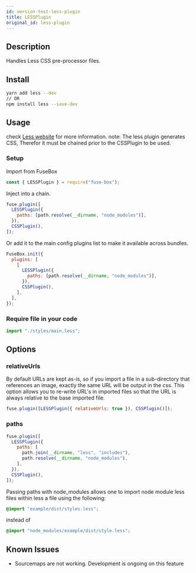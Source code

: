 ```yaml
---
id: version-test-less-plugin
title: LESSPlugin
original_id: less-plugin
---
```


## Description

Handles Less CSS pre-processor files.

## Install

```bash
yarn add less --dev
// OR
npm install less --save-dev
```

## Usage

check [Less website](http://lesscss.org/) for more information. note: The less
plugin generates CSS, Therefor it must be chained prior to the CSSPlugin to be
used.

### Setup

Import from FuseBox

```js
const { LESSPlugin } = require("fuse-box");
```

Inject into a chain.

```js
fuse.plugin([
  LESSPlugin({
    paths: [path.resolve(__dirname, "node_modules")],
  }),
  CSSPlugin(),
]);
```

Or add it to the main config plugins list to make it available across bundles.

```js
FuseBox.init({
  plugins: [
    [
      LESSPlugin({
        paths: [path.resolve(__dirname, "node_modules")],
      }),
      CSSPlugin(),
    ],
  ],
});
```

### Require file in your code

```js
import "./styles/main.less";
```

## Options

### relativeUrls

By default URLs are kept as-is, so if you import a file in a sub-directory that
references an image, exactly the same URL will be output in the css. This option
allows you to re-write URL's in imported files so that the URL is always
relative to the base imported file.

```js
fuse.plugin([LESSPlugin({ relativeUrls: true }), CSSPlugin()]);
```

### paths

```js
fuse.plugin([
  LESSPlugin({
    paths: [
      path.join(__dirname, "less", "includes"),
      path.resolve(__dirname, "node_modules"),
    ],
  }),
  CSSPlugin(),
]);
```

Passing paths with node_modules allows one to import node module less files
within less a file using the following:

```css
@import "example/dist/styles.less";
```

instead of

```css
@import "node_modules/example/dist/style.less";
```

## Known Issues

- Sourcemaps are not working. Development is ongoing on this feature
